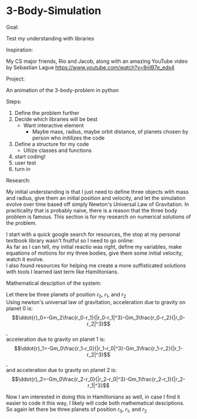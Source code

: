 # 3-Body-Simulation
Goal:

Test my understanding with libraries

Inspiration:

My CS major friends, Rio and Jacob, along with an amazing YouTube video by Sebastian Lague https://www.youtube.com/watch?v=8nIB7e_eds4

Project:

An animation of the 3-body-problem in python

Steps:
1. Define the problem further
2. Decide which libraries will be best
    - Want interactive element
        - Maybe mass, radius, maybe orbit distance, of planets chosen by person who initilizes the code
3. Define a structure for my code
    - Utlize classes and functions
4. start coding!
5. user test
6. turn in

Research:  

My initial understanding is that I just need to define three objects with mass and radius, give them an initial position and velocity, and let the simulation evolve over time based off simply Newton's Universal Law of Gravitation. In practicality that is probably naive, there is a reason that the three body problem is famous. This section is for my research on numerical solutions of the problem.

I start with a quick google search for resources, the stop at my personal textbook library wasn't fruitful so I need to go online:  
    As far as I can tell, my initial reactio was right, define my variables, make equations of motions for my three bodies, give them some initial velocity, watch it evolve.  
    I also found resources for helping me create a more suffisticated solutions with tools I learned last term like Hamiltonians.

Mathematical desciption of the system:

Let there be three planets of position $r_0$, $r_1$, and $r_2$  
Using newton's universal law of gravitation, acceleration due to gravity on planet 0 is:  
$$\ddot{r}_0=-Gm_2\frac{r_0-r_1}{|r_0-r_1|^3}-Gm_3\frac{r_0-r_2}{|r_0-r_2|^3}$$,  
acceleration due to gravity on planet 1 is:  
$$\ddot{r}_1=-Gm_0\frac{r_1-r_0}{|r_1-r_0|^3}-Gm_3\frac{r_1-r_2}{|r_1-r_2|^3}$$,  
and acceleration due to gravity on planet 2 is:  
$$\ddot{r}_2=-Gm_0\frac{r_2-r_0}{|r_2-r_0|^3}-Gm_1\frac{r_2-r_1}{|r_2-r_1|^3}$$  

Now I am interested in doing this in Hamiltonians as well, in case I find it easier to code it this way, I likely will code both mathematical desciptions.
So again let there be three planets of position $r_0$, $r_1$, and $r_2$  

